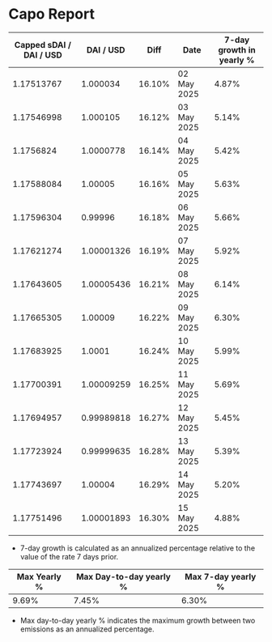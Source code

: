 # Capo Report

| Capped sDAI / DAI / USD | DAI / USD | Diff | Date | 7-day growth in yearly % |
| --- | --- | --- | --- | --- |
| 1.17513767 | 1.000034 | 16.10% | 02 May 2025 | 4.87% |
| 1.17546998 | 1.000105 | 16.12% | 03 May 2025 | 5.14% |
| 1.1756824 | 1.0000778 | 16.14% | 04 May 2025 | 5.42% |
| 1.17588084 | 1.00005 | 16.16% | 05 May 2025 | 5.63% |
| 1.17596304 | 0.99996 | 16.18% | 06 May 2025 | 5.66% |
| 1.17621274 | 1.00001326 | 16.19% | 07 May 2025 | 5.92% |
| 1.17643605 | 1.00005436 | 16.21% | 08 May 2025 | 6.14% |
| 1.17665305 | 1.00009 | 16.22% | 09 May 2025 | 6.30% |
| 1.17683925 | 1.0001 | 16.24% | 10 May 2025 | 5.99% |
| 1.17700391 | 1.00009259 | 16.25% | 11 May 2025 | 5.69% |
| 1.17694957 | 0.99989818 | 16.27% | 12 May 2025 | 5.45% |
| 1.17723924 | 0.99999635 | 16.28% | 13 May 2025 | 5.39% |
| 1.17743697 | 1.00004 | 16.29% | 14 May 2025 | 5.20% |
| 1.17751496 | 1.00001893 | 16.30% | 15 May 2025 | 4.88% |


* 7-day growth is calculated as an annualized percentage relative to the value of the rate 7 days prior. 


| Max Yearly % | Max Day-to-day yearly % | Max 7-day yearly % | 
| --- | --- | --- |
| 9.69% | 7.45% | 6.30% | 


* Max day-to-day yearly % indicates the maximum growth between two emissions as an annualized percentage. 
